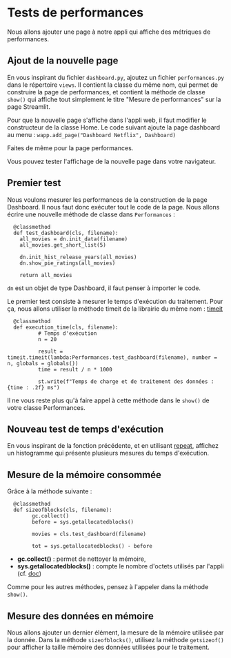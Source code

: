 # Tests de performances

Nous allons ajouter une page à notre appli qui affiche des métriques de performances.

## Ajout de la nouvelle page

En vous inspirant du fichier `dashboard.py`, ajoutez un fichier `performances.py` dans le répertoire `views`. Il contient la classe du même nom, qui permet de construire la page de performances, et contient la méthode de classe `show()` qui affiche tout simplement le titre "Mesure de performances" sur la page Streamlit.

Pour que la nouvelle page s'affiche dans l'appli web, il faut modifier le constructeur de la classe Home. Le code suivant ajoute la page dashboard au menu :
`wapp.add_page("Dashboard Netflix", Dashboard)`

Faites de même pour la page performances.

Vous pouvez tester l'affichage de la nouvelle page dans votre navigateur.

## Premier test

Nous voulons mesurer les performances de la construction de la page Dashboard. Il nous faut donc exécuter tout le code de la page. Nous allons écrire une nouvelle méthode de classe dans `Performances` :

```
  @classmethod
  def test_dashboard(cls, filename):
    all_movies = dn.init_data(filename)
    all_movies.get_short_list(5)
    
    dn.init_hist_release_years(all_movies)
    dn.show_pie_ratings(all_movies)
    
    return all_movies
```

`dn` est un objet de type Dashboard, il faut penser à importer le code.

Le premier test consiste à mesurer le temps d'exécution du traitement. Pour ça, nous allons utiliser la méthode timeit de la librairie du même nom : [timeit](https://docs.python.org/fr/3/library/timeit.html)
```
  @classmethod
  def execution_time(cls, filename):
          # Temps d'exécution
          n = 20
          
          result = timeit.timeit(lambda:Performances.test_dashboard(filename), number = n, globals = globals())
          time = result / n * 1000    
          
          st.write(f"Temps de charge et de traitement des données : {time : .2f} ms")
```

Il ne vous reste plus qu'à faire appel à cette méthode dans le `show()` de votre classe Performances.

## Nouveau test de temps d'exécution

En vous inspirant de la fonction précédente, et en utilisant [repeat](https://docs.python.org/3/library/timeit.html#timeit.Timer.repeat), affichez un histogramme qui présente plusieurs mesures du temps d'exécution.

## Mesure de la mémoire consommée

Grâce à la méthode suivante :
```
  @classmethod
  def sizeofblocks(cls, filename):
        gc.collect()
        before = sys.getallocatedblocks()
        
        movies = cls.test_dashboard(filename)
        
        tot = sys.getallocatedblocks() - before
```

*   **gc.collect()** : permet de nettoyer la mémoire,
*   **sys.getallocatedblocks()** : compte le nombre d'octets utilisés par l'appli (cf. [doc](https://docs.python.org/3/library/sys.html#sys.getallocatedblocks))

Comme pour les autres méthodes, pensez à l'appeler dans la méthode `show()`.

## Mesure des données en mémoire

Nous allons ajouter un dernier élément, la mesure de la mémoire utilisée par la donnée. Dans la méthode `sizeofblocks()`, utilisez la méthode `getsizeof()` pour afficher la taille mémoire des données utilisées pour le traitement.
